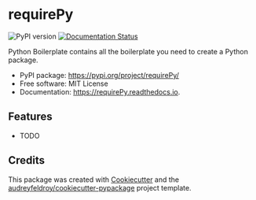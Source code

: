 # requirePy

![PyPI version](https://img.shields.io/pypi/v/requirePy.svg)
[![Documentation Status](https://readthedocs.org/projects/requirePy/badge/?version=latest)](https://requirePy.readthedocs.io/en/latest/?version=latest)

Python Boilerplate contains all the boilerplate you need to create a Python package.

* PyPI package: https://pypi.org/project/requirePy/
* Free software: MIT License
* Documentation: https://requirePy.readthedocs.io.

## Features

* TODO

## Credits

This package was created with [Cookiecutter](https://github.com/audreyfeldroy/cookiecutter) and the [audreyfeldroy/cookiecutter-pypackage](https://github.com/audreyfeldroy/cookiecutter-pypackage) project template.

